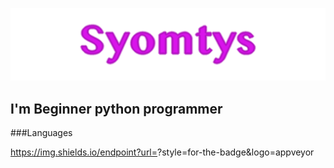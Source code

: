 ![Syomtys](https://github.com/Syomtys/Syomtys/blob/main/syomtys.png)


## I'm Beginner python programmer


###Languages 

https://img.shields.io/endpoint?url=<URL>?style=for-the-badge&logo=appveyor<STYLE>
